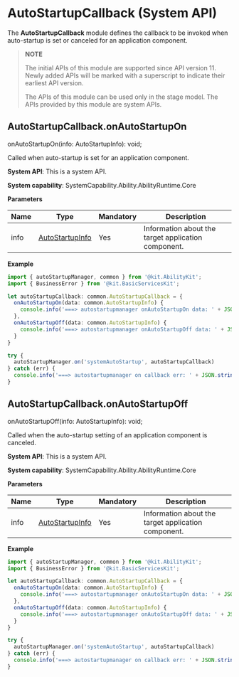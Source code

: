# AutoStartupCallback (System API)

The **AutoStartupCallback** module defines the callback to be invoked when auto-startup is set or canceled for an application component.

> **NOTE**
> 
> The initial APIs of this module are supported since API version 11. Newly added APIs will be marked with a superscript to indicate their earliest API version.
>
> The APIs of this module can be used only in the stage model.
> The APIs provided by this module are system APIs.

## AutoStartupCallback.onAutoStartupOn

onAutoStartupOn(info: AutoStartupInfo): void;

Called when auto-startup is set for an application component.

**System API**: This is a system API.

**System capability**: SystemCapability.Ability.AbilityRuntime.Core

**Parameters**

| Name | Type | Mandatory | Description |
| -------- | -------- | -------- | -------- |
| info | [AutoStartupInfo](js-apis-inner-application-autoStartupInfo-sys.md)   | Yes | Information about the target application component. |

**Example**

```ts
import { autoStartupManager, common } from '@kit.AbilityKit';
import { BusinessError } from '@kit.BasicServicesKit';

let autoStartupCallback: common.AutoStartupCallback = {
  onAutoStartupOn(data: common.AutoStartupInfo) {
    console.info('===> autostartupmanager onAutoStartupOn data: ' + JSON.stringify(data));
  },
  onAutoStartupOff(data: common.AutoStartupInfo) {
    console.info('===> autostartupmanager onAutoStartupOff data: ' + JSON.stringify(data));
  }
}

try {
  autoStartupManager.on('systemAutoStartup', autoStartupCallback)
} catch (err) {
  console.info('===> autostartupmanager on callback err: ' + JSON.stringify(err as BusinessError));
}
```

## AutoStartupCallback.onAutoStartupOff

onAutoStartupOff(info: AutoStartupInfo): void;

Called when the auto-startup setting of an application component is canceled.

**System API**: This is a system API.

**System capability**: SystemCapability.Ability.AbilityRuntime.Core

**Parameters**

| Name | Type           | Mandatory | Description                |
| ------ | --------------- | ---- | -------------------- |
| info   | [AutoStartupInfo](js-apis-inner-application-autoStartupInfo-sys.md)   | Yes  | Information about the target application component. |

**Example**

```ts
import { autoStartupManager, common } from '@kit.AbilityKit';
import { BusinessError } from '@kit.BasicServicesKit';

let autoStartupCallback: common.AutoStartupCallback = {
  onAutoStartupOn(data: common.AutoStartupInfo) {
    console.info('===> autostartupmanager onAutoStartupOn data: ' + JSON.stringify(data));
  },
  onAutoStartupOff(data: common.AutoStartupInfo) {
    console.info('===> autostartupmanager onAutoStartupOff data: ' + JSON.stringify(data));
  }
}

try {
  autoStartupManager.on('systemAutoStartup', autoStartupCallback)
} catch (err) {
  console.info('===> autostartupmanager on callback err: ' + JSON.stringify(err as BusinessError));
}
```

